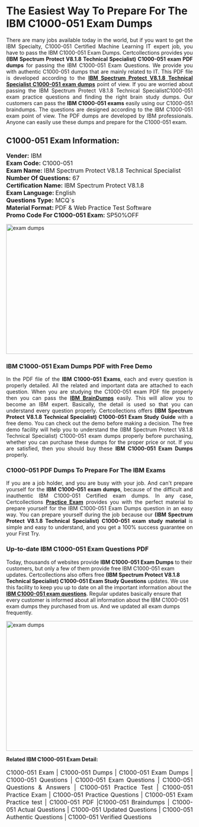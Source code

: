 <h1>The Easiest Way To Prepare For The IBM C1000-051 Exam Dumps</h1> <p style="text-align:justify">There are many jobs available today in the world, but if you want to get the IBM Specialty, C1000-051 Certified Machine Learning IT expert job, you have to pass the IBM C1000-051 Exam Dumps. Certcollections provides you <strong>(IBM Spectrum Protect V8.1.8 Technical Specialist) C1000-051 exam PDF dumps</strong> for passing the IBM C1000-051 Exam Questions. We provide you with authentic C1000-051 dumps that are mainly related to IT. This PDF file is developed according to the <a href="https://www.certsofficial.com/ibm/c1000-051-questions"><strong>IBM Spectrum Protect V8.1.8 Technical Specialist C1000-051 exam dumps</strong></a> point of view. If you are worried about passing the IBM Spectrum Protect V8.1.8 Technical SpecialistC1000-051 exam practice questions and finding the right brain study dumps. Our customers can pass the <strong>IBM C1000-051 exams </strong>easily using our C1000-051 braindumps. The questions are designed according to the IBM C1000-051 exam point of view. The PDF dumps are developed by IBM professionals. Anyone can easily use these dumps and prepare for the C1000-051 exam.</p> <h2><strong>C1000-051 Exam Information:</strong></h2> <p><span style="font-size:16px"><strong>Vender:</strong> IBM<br /> <strong>Exam Code:</strong> C1000-051<br /> <strong>Exam Name:</strong> IBM Spectrum Protect V8.1.8 Technical Specialist<br /> <strong>Number Of Questions:</strong> 67<br /> <strong>Certification Name:</strong> IBM Spectrum Protect V8.1.8<br /> <strong>Exam Language: </strong>English<br /> <strong>Questions Type:</strong> MCQ`s<br /> <strong>Material Format: </strong>PDF & Web Practice Test Software<br /> <strong>Promo Code For C1000-051 Exam:</strong> SP50%OFF</span></p> <p><a href="https://www.certsofficial.com/ibm/c1000-051-questions" rel="no-follow"><img alt="exam dumps" src="https://www.certcollections.com/uploads/content/certsofficial.jpg" style="height:350px; width:750px" /></a></p> <h3><strong>IBM C1000-051 Exam Dumps PDF with Free Demo</strong></h3> <p style="text-align:justify">In the PDF file of the <strong>IBM C1000-051 Exams</strong>, each and every question is properly detailed. All the related and important data are attached to each question. When you are studying the C1000-051 exam PDF file properly then you can pass the <a href="https://www.certsofficial.com/ibm-dumps"><strong>IBM BrainDumps</strong></a> easily. This will allow you to become an IBM expert. Basically, the detail is used so that you can understand every question properly. Certcollections offers <strong>(IBM Spectrum Protect V8.1.8 Technical Specialist) C1000-051 Exam Study Guide</strong> with a free demo. You can check out the demo before making a decision. The free demo facility will help you to understand the (IBM Spectrum Protect V8.1.8 Technical Specialist) C1000-051 exam dumps properly before purchasing, whether you can purchase these dumps for the proper price or not. If you are satisfied, then you should buy these <strong>IBM C1000-051 Exam Dumps</strong> properly.</p> <h3><strong>C1000-051 PDF Dumps To Prepare For The IBM Exams</strong></h3> <p style="text-align:justify">If you are a job holder, and you are busy with your job. And can't prepare yourself for the <strong>IBM C1000-051 exam dumps</strong>, because of the difficult and inauthentic IBM C1000-051 Certified exam dumps. In any case, Certcollections <strong><a href="https://www.certsofficial.com/">Practice Exam</a></strong> provides you with the perfect material to prepare yourself for the IBM C1000-051 Exam Dumps question in an easy way. You can prepare yourself during the job because our <strong>(IBM Spectrum Protect V8.1.8 Technical Specialist) C1000-051 exam study material</strong> is simple and easy to understand, and you get a 100% success guarantee on your First Try.</p> <h3><strong>Up-to-date IBM C1000-051 Exam Questions PDF</strong></h3> <p>Today, thousands of websites provide <strong>IBM C1000-051 Exam Dumps</strong> to their customers, but only a few of them provide free IBM C1000-051 exam updates. Certcollections also offers free <strong>(IBM Spectrum Protect V8.1.8 Technical Specialist) C1000-051 Exam Study Questions</strong> updates. We use this facility to keep you up to date on all the important information about the <a href="https://www.certsofficial.com/ibm/c1000-051-questions"><strong>IBM C1000-051 exam questions</strong></a>. Regular updates basically ensure that every customer is informed about all information about the IBM C1000-051 exam dumps they purchased from us. And we updated all exam dumps frequently.</p> <p><a href="https://www.certsofficial.com/ibm/c1000-051-questions"><img alt="exam dumps " src="https://www.certcollections.com/uploads/content/certsofficial2.jpg" style="height:350px; width:750px" /></a></p> <p style="text-align:justify"><span style="font-size:14px"><strong>Related IBM C1000-051 Exam Detail:</strong></span><br /> <br /> <span style="font-size:16px">C1000-051 Exam | C1000-051 Dumps | C1000-051 Exam Dumps | C1000-051 Questions | C1000-051 Exam Questions | C1000-051 Questions & Answers | C1000-051 Practice Test | C1000-051 Practice Exam | C1000-051 Practice Questions | C1000-051 Exam Practice test | C1000-051 PDF |C1000-051 Braindumps | C1000-051 Actual Questions | C1000-051 Updated Questions | C1000-051 Authentic Questions | C1000-051 Verified Questions</span></p>
